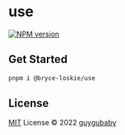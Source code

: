 # use

[![NPM version](https://img.shields.io/npm/v/@bryce-loskie/use?color=a1b858&label=)](https://www.npmjs.com/package/@bryce-loskie/use)

## Get Started

```bash
pnpm i @bryce-loskie/use
```

## License

[MIT](./LICENSE) License © 2022 [guygubaby](https://github.com/guygubaby)

